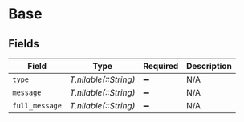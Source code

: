 # Base


## Fields

| Field                 | Type                  | Required              | Description           |
| --------------------- | --------------------- | --------------------- | --------------------- |
| `type`                | *T.nilable(::String)* | :heavy_minus_sign:    | N/A                   |
| `message`             | *T.nilable(::String)* | :heavy_minus_sign:    | N/A                   |
| `full_message`        | *T.nilable(::String)* | :heavy_minus_sign:    | N/A                   |